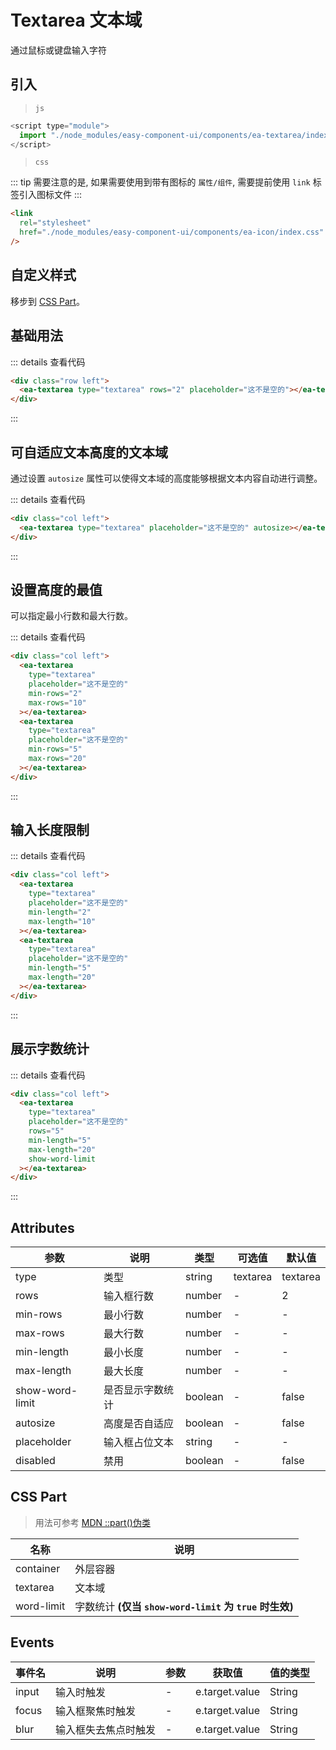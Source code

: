 <script setup>
import { onMounted, ref } from 'vue'

onMounted(() => {
  import('../components/ea-textarea/index.js')
  import('./index.scss')
})
</script>

# Textarea 文本域

通过鼠标或键盘输入字符

## 引入

> `js`

```js
<script type="module">
  import "./node_modules/easy-component-ui/components/ea-textarea/index.js";
</script>
```

> `css`

::: tip
需要注意的是, 如果需要使用到带有图标的 `属性/组件`, 需要提前使用 `link` 标签引入图标文件
:::

```html
<link
  rel="stylesheet"
  href="./node_modules/easy-component-ui/components/ea-icon/index.css"
/>
```

## 自定义样式

移步到 [CSS Part](#css-part)。

## 基础用法

<div class="row left">
    <ea-textarea type="textarea" rows="2" placeholder="这不是空的"></ea-textarea>
</div>

::: details 查看代码

```html
<div class="row left">
  <ea-textarea type="textarea" rows="2" placeholder="这不是空的"></ea-textarea>
</div>
```

:::

## 可自适应文本高度的文本域

通过设置 `autosize` 属性可以使得文本域的高度能够根据文本内容自动进行调整。

<div class="col left">
  <ea-textarea type="textarea" placeholder="这不是空的" autosize></ea-textarea>
</div>

::: details 查看代码

```html
<div class="col left">
  <ea-textarea type="textarea" placeholder="这不是空的" autosize></ea-textarea>
</div>
```

:::

## 设置高度的最值

可以指定最小行数和最大行数。

<div class="col left">
    <ea-textarea type="textarea" placeholder="这不是空的" min-rows="2" max-rows="10"></ea-textarea>
    <ea-textarea type="textarea" placeholder="这不是空的" min-rows="5" max-rows="20"></ea-textarea>
</div>

::: details 查看代码

```html
<div class="col left">
  <ea-textarea
    type="textarea"
    placeholder="这不是空的"
    min-rows="2"
    max-rows="10"
  ></ea-textarea>
  <ea-textarea
    type="textarea"
    placeholder="这不是空的"
    min-rows="5"
    max-rows="20"
  ></ea-textarea>
</div>
```

:::

## 输入长度限制

<div class="col left">
    <ea-textarea type="textarea" placeholder="这不是空的" min-length="2" max-length="10"></ea-textarea>
    <ea-textarea type="textarea" placeholder="这不是空的" min-length="5" max-length="20"></ea-textarea>
</div>

::: details 查看代码

```html
<div class="col left">
  <ea-textarea
    type="textarea"
    placeholder="这不是空的"
    min-length="2"
    max-length="10"
  ></ea-textarea>
  <ea-textarea
    type="textarea"
    placeholder="这不是空的"
    min-length="5"
    max-length="20"
  ></ea-textarea>
</div>
```

:::

## 展示字数统计

<div class="col left">
    <ea-textarea type="textarea" placeholder="这不是空的" rows="5" min-length="5" max-length="20" show-word-limit></ea-textarea>
</div>

::: details 查看代码

```html
<div class="col left">
  <ea-textarea
    type="textarea"
    placeholder="这不是空的"
    rows="5"
    min-length="5"
    max-length="20"
    show-word-limit
  ></ea-textarea>
</div>
```

:::

## Attributes

| 参数            | 说明             | 类型    | 可选值   | 默认值   |
| --------------- | ---------------- | ------- | -------- | -------- |
| type            | 类型             | string  | textarea | textarea |
| rows            | 输入框行数       | number  | -        | 2        |
| min-rows        | 最小行数         | number  | -        | -        |
| max-rows        | 最大行数         | number  | -        | -        |
| min-length      | 最小长度         | number  | -        | -        |
| max-length      | 最大长度         | number  | -        | -        |
| show-word-limit | 是否显示字数统计 | boolean | -        | false    |
| autosize        | 高度是否自适应   | boolean | -        | false    |
| placeholder     | 输入框占位文本   | string  | -        | -        |
| disabled        | 禁用             | boolean | -        | false    |

## CSS Part

> 用法可参考 [MDN ::part()伪类](https://developer.mozilla.org/zh-CN/docs/Web/CSS/::part)

| 名称       | 说明                                                   |
| ---------- | ------------------------------------------------------ |
| container  | 外层容器                                               |
| textarea   | 文本域                                                 |
| word-limit | 字数统计 **(仅当 `show-word-limit` 为 `true` 时生效)** |

## Events

| 事件名 | 说明                 | 参数 | 获取值         | 值的类型 |
| ------ | -------------------- | ---- | -------------- | -------- |
| input  | 输入时触发           | -    | e.target.value | String   |
| focus  | 输入框聚焦时触发     | -    | e.target.value | String   |
| blur   | 输入框失去焦点时触发 | -    | e.target.value | String   |
